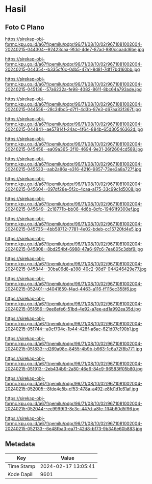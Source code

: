 # Hasil

## Foto C Plano

https://sirekap-obj-formc.kpu.go.id/a67f/pemilu/pdpr/96/71/08/10/02/9671081002004-20240215-044304--92423caa-9fdd-4de7-87ad-880ccaadd6be.jpg

https://sirekap-obj-formc.kpu.go.id/a67f/pemilu/pdpr/96/71/08/10/02/9671081002004-20240215-044354--b335cf6c-0db5-47a1-8d81-7df17bd160bb.jpg

https://sirekap-obj-formc.kpu.go.id/a67f/pemilu/pdpr/96/71/08/10/02/9671081002004-20240215-045136--57a6232a-fe98-4082-8611-8bc64a793ade.jpg

https://sirekap-obj-formc.kpu.go.id/a67f/pemilu/pdpr/96/71/08/10/02/9671081002004-20240215-044556--28c34bc5-d7f1-4d3b-87e3-d67aa33f367f.jpg

https://sirekap-obj-formc.kpu.go.id/a67f/pemilu/pdpr/96/71/08/10/02/9671081002004-20240215-044841--ae57814f-24ac-4f64-884b-65d30546362d.jpg

https://sirekap-obj-formc.kpu.go.id/a67f/pemilu/pdpr/96/71/08/10/02/9671081002004-20240215-045456--ea09a365-3f10-4694-9e31-26f2604cd589.jpg

https://sirekap-obj-formc.kpu.go.id/a67f/pemilu/pdpr/96/71/08/10/02/9671081002004-20240215-045533--aab2a86a-e316-4216-9857-73ee3a8a727f.jpg

https://sirekap-obj-formc.kpu.go.id/a67f/pemilu/pdpr/96/71/08/10/02/9671081002004-20240215-045604--097df28e-5f2c-4caa-a175-33c99c1d5008.jpg

https://sirekap-obj-formc.kpu.go.id/a67f/pemilu/pdpr/96/71/08/10/02/9671081002004-20240215-045649--2c18771b-bb06-4d6b-8cfc-19461f9300ef.jpg

https://sirekap-obj-formc.kpu.go.id/a67f/pemilu/pdpr/96/71/08/10/02/9671081002004-20240215-045735--4bb58712-7781-4e02-bdeb-cc15720fd4e5.jpg

https://sirekap-obj-formc.kpu.go.id/a67f/pemilu/pdpr/96/71/08/10/02/9671081002004-20240215-045808--8bd254bf-6988-47a6-97c6-7ea605c3dbf9.jpg

https://sirekap-obj-formc.kpu.go.id/a67f/pemilu/pdpr/96/71/08/10/02/9671081002004-20240215-045844--30ba06d8-a398-40c2-98d7-044246429e77.jpg

https://sirekap-obj-formc.kpu.go.id/a67f/pemilu/pdpr/96/71/08/10/02/9671081002004-20240215-052401--d4041659-f4ad-4463-a116-ff115ec358f6.jpg

https://sirekap-obj-formc.kpu.go.id/a67f/pemilu/pdpr/96/71/08/10/02/9671081002004-20240215-051656--9ee8efe6-51bd-4e92-a7ee-ad1a992ea35d.jpg

https://sirekap-obj-formc.kpu.go.id/a67f/pemilu/pdpr/96/71/08/10/02/9671081002004-20240215-051744--a0cf704c-1b44-428f-a6ac-621d07c190b1.jpg

https://sirekap-obj-formc.kpu.go.id/a67f/pemilu/pdpr/96/71/08/10/02/9671081002004-20240215-051833--d269a98c-8455-4b9b-b963-1c6a72f8b771.jpg

https://sirekap-obj-formc.kpu.go.id/a67f/pemilu/pdpr/96/71/08/10/02/9671081002004-20240215-051913--2eb434b9-2a80-46e6-84c9-96583ff05b80.jpg

https://sirekap-obj-formc.kpu.go.id/a67f/pemilu/pdpr/96/71/08/10/02/9671081002004-20240215-052005--8fde4c5b-cf53-478a-a492-e8fd1d1c61af.jpg

https://sirekap-obj-formc.kpu.go.id/a67f/pemilu/pdpr/96/71/08/10/02/9671081002004-20240215-052044--ec9999f3-8c3c-447d-a8fe-1ff4b60d5f96.jpg

https://sirekap-obj-formc.kpu.go.id/a67f/pemilu/pdpr/96/71/08/10/02/9671081002004-20240215-052133--6e48fba3-ea71-42d8-bf73-9b346e60b883.jpg


## Metadata

| Key        | Value               |
| ---------- | ------------------- |
| Time Stamp | 2024-02-17 13:05:41 |
| Kode Dapil | 9601                |



